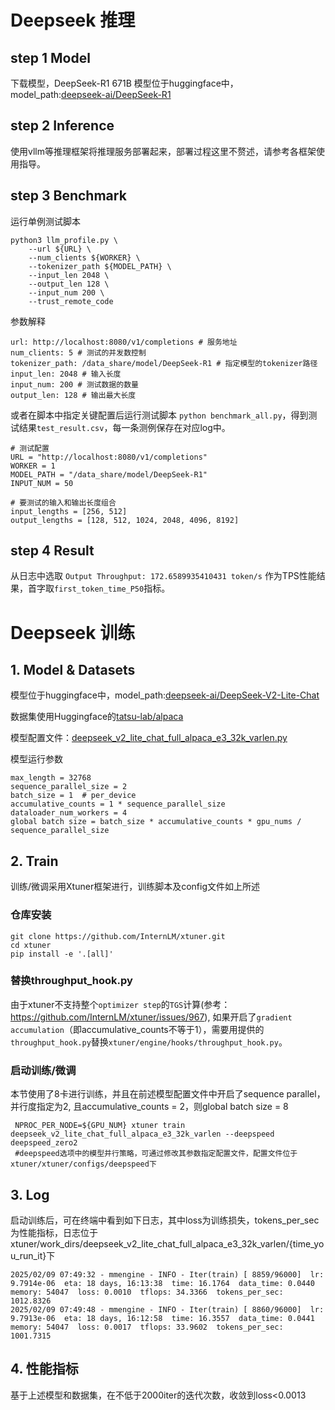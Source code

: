 # Deepseek 推理
## step 1 Model
下载模型，DeepSeek-R1	671B 模型位于huggingface中，model_path:[deepseek-ai/DeepSeek-R1](https://hf-mirror.com/deepseek-ai/DeepSeek-R1)

## step 2 Inference
使用vllm等推理框架将推理服务部署起来，部署过程这里不赘述，请参考各框架使用指导。

## step 3 Benchmark
运行单例测试脚本
```
python3 llm_profile.py \
    --url ${URL} \
    --num_clients ${WORKER} \
    --tokenizer_path ${MODEL_PATH} \
    --input_len 2048 \
    --output_len 128 \
    --input_num 200 \
    --trust_remote_code
```
参数解释
```
url: http://localhost:8080/v1/completions # 服务地址
num_clients: 5 # 测试的并发数控制
tokenizer_path: /data_share/model/DeepSeek-R1 # 指定模型的tokenizer路径
input_len: 2048 # 输入长度
input_num: 200 # 测试数据的数量
output_len: 128 # 输出最大长度
```

或者在脚本中指定关键配置后运行测试脚本 `python benchmark_all.py`，得到测试结果`test_result.csv`，每一条测例保存在对应log中。
```
# 测试配置
URL = "http://localhost:8080/v1/completions"
WORKER = 1
MODEL_PATH = "/data_share/model/DeepSeek-R1"
INPUT_NUM = 50

# 要测试的输入和输出长度组合
input_lengths = [256, 512]
output_lengths = [128, 512, 1024, 2048, 4096, 8192]
```
## step 4 Result
从日志中选取 `Output Throughput: 172.6589935410431 token/s` 作为TPS性能结果，首字取`first_token_time_P50`指标。


# Deepseek 训练
## 1. Model & Datasets
模型位于huggingface中，model_path:[deepseek-ai/DeepSeek-V2-Lite-Chat](https://hf-mirror.com/deepseek-ai/DeepSeek-V2-Lite-Chat)

数据集使用Huggingface的[tatsu-lab/alpaca](https://hf-mirror.com/datasets/tatsu-lab/alpaca) 

模型配置文件：[deepseek_v2_lite_chat_full_alpaca_e3_32k_varlen.py](./deepseek_v2_lite_chat_full_alpaca_e3_32k_varlen.py)

模型运行参数
```
max_length = 32768
sequence_parallel_size = 2
batch_size = 1  # per_device
accumulative_counts = 1 * sequence_parallel_size
dataloader_num_workers = 4
global batch size = batch_size * accumulative_counts * gpu_nums / sequence_parallel_size
```
## 2. Train
训练/微调采用Xtuner框架进行，训练脚本及config文件如上所述
### 仓库安装
```
git clone https://github.com/InternLM/xtuner.git
cd xtuner
pip install -e '.[all]'
```

### 替换throughput_hook.py
由于xtuner不支持整个`optimizer step`的`TGS`计算(参考：https://github.com/InternLM/xtuner/issues/967), 如果开启了`gradient accumulation`（即accumulative_counts不等于1），需要用提供的`throughput_hook.py`替换`xtuner/engine/hooks/throughput_hook.py`。


### 启动训练/微调
本节使用了8卡进行训练，并且在前述模型配置文件中开启了sequence parallel，并行度指定为2, 且accumulative_counts = 2，则global batch size = 8
```
 NPROC_PER_NODE=${GPU_NUM} xtuner train deepseek_v2_lite_chat_full_alpaca_e3_32k_varlen --deepspeed deepspeed_zero2 
 #deepspeed选项中的模型并行策略，可通过修改其参数指定配置文件，配置文件位于xtuner/xtuner/configs/deepspeed下
```
## 3. Log
启动训练后，可在终端中看到如下日志，其中loss为训练损失，tokens_per_sec为性能指标，日志位于xtuner/work_dirs/deepseek_v2_lite_chat_full_alpaca_e3_32k_varlen/{time_you_run_it}下

``` log
2025/02/09 07:49:32 - mmengine - INFO - Iter(train) [ 8859/96000]  lr: 9.7914e-06  eta: 18 days, 16:13:38  time: 16.1764  data_time: 0.0440  memory: 54047  loss: 0.0010  tflops: 34.3366  tokens_per_sec: 1012.8326
2025/02/09 07:49:48 - mmengine - INFO - Iter(train) [ 8860/96000]  lr: 9.7913e-06  eta: 18 days, 16:12:58  time: 16.3557  data_time: 0.0441  memory: 54047  loss: 0.0017  tflops: 33.9602  tokens_per_sec: 1001.7315
```

## 4. 性能指标
基于上述模型和数据集，在不低于2000iter的迭代次数，收敛到loss<0.0013